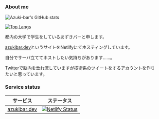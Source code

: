 ### About me
![Azuki-bar's GitHub stats](https://github-readme-stats.vercel.app/api?username=azuki-bar&theme=vue-dark&show_icons=true)

[![Top Langs](https://github-readme-stats.vercel.app/api/top-langs/?username=azuki-bar&layout=compact&theme=vue-dark)](https://github.com/anuraghazra/github-readme-stats)

都内の大学で学生をしているあずきバーと申します。

[azukibar.dev](https://azukibar.dev)というサイトをNetlifyにてホスティングしています。

自分でサーバ立ててホストしたい気持ちがあります……。

Twitterで脳内を垂れ流していますが技術系のツイートをするアカウントを作りたいと思っています。

### Service status
|サービス|ステータス|
|--|--|
|[azukibar.dev](https://azukibar.dev)|[![Netlify Status](https://api.netlify.com/api/v1/badges/f282c881-f63c-4632-b945-8ad51fb6fca6/deploy-status)](https://azukibar.dev)|
